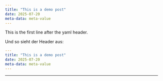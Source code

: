```yaml
---
title: "This is a demo post"
date: 2025-07-20
meta-data: meta-value
---
```


This is the first line after the yaml header.

Und so sieht der Header aus:

```yaml
---
title: "This is a demo post"
date: 2025-07-20
meta-data: meta-value
---
```

---
